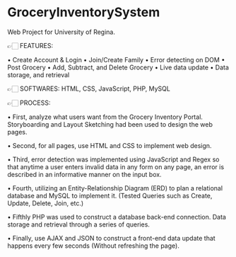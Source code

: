 # GroceryInventorySystem
Web Project for University of Regina.

👉🏻 FEATURES: 

• Create Account & Login
• Join/Create Family
• Error detecting on DOM
• Post Grocery
• Add, Subtract, and Delete Grocery
• Live data update
• Data storage, and retrieval

👉🏻 SOFTWARES: HTML, CSS, JavaScript, PHP, MySQL 

👉🏻 PROCESS: 

• First, analyze what users want from the Grocery Inventory Portal. Storyboarding and Layout Sketching had been used to design the web pages.

• Second, for all pages, use HTML and CSS to implement web design.

• Third, error detection was implemented using JavaScript and Regex so that anytime a user enters invalid data in any form on any page, an error is described in an informative manner on the input box.

• Fourth, utilizing an Entity-Relationship Diagram (ERD) to plan a relational database and MySQL to implement it. (Tested Queries such as Create, Update, Delete, Join, etc.)

• Fifthly PHP was used to construct a database back-end connection. Data storage and retrieval through a series of queries.

• Finally, use AJAX and JSON to construct a front-end data update that happens every few seconds (Without refreshing the page).

